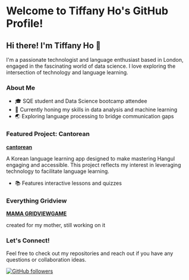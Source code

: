 # Welcome to Tiffany Ho's GitHub Profile!

## Hi there! I'm Tiffany Ho 👋

I'm a passionate technologist and language enthusiast based in London, engaged in the fascinating world of data science. I love exploring the intersection of technology and language learning.

### About Me

- 🎓 SQE student and Data Science bootcamp attendee
- 🌱 Currently honing my skills in data analysis and machine learning
- 🌏 Exploring language processing to bridge communication gaps

### Featured Project: Cantorean

**[cantorean](https://github.com/tiffjai/cantorean)**

A Korean language learning app designed to make mastering Hangul engaging and accessible. This project reflects my interest in leveraging technology to facilitate language learning.

- 📚 Features interactive lessons and quizzes
### Everything Gridview

**[MAMA GRIDVIEWGAME](https://tiffjai.github.io/MAMA-gridview-gAmE/)**

created for my mother, still working on it


### Let's Connect!

Feel free to check out my repositories and reach out if you have any questions or collaboration ideas.

[![GitHub followers](https://img.shields.io/github/followers/tiffjai?style=social)](https://github.com/tiffjai)

